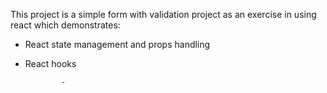 This project is a simple form with validation project as an exercise in using react which demonstrates: 
- React state management and props handling
- React hooks

              -
